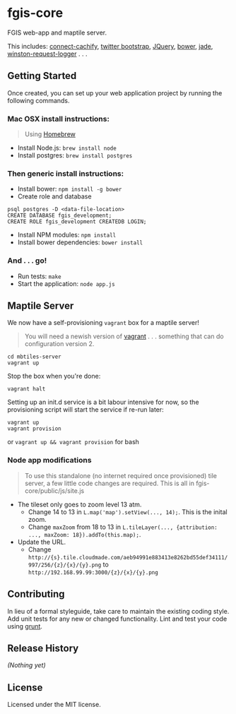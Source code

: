 # fgis-core

FGIS web-app and maptile server.

This includes: [connect-cachify](https://github.com/mozilla/connect-cachify), [twitter bootstrap](http://twitter.github.com/bootstrap/), [JQuery](http://jquery.com/), [bower](http://twitter.github.com/bower/), [jade](http://jade-lang.com/), [winston-request-logger](https://github.com/wolfeidau/winston-request-logger) . . .

## Getting Started

Once created, you can set up your web application project by running the following commands.

### Mac OSX install instructions:
> Using [Homebrew](http://brew.sh/)

- Install Node.js: ```brew install node```
- Install postgres: ```brew install postgres```

### Then generic install instructions:

- Install bower: ```npm install -g bower```
- Create role and database

```
psql postgres -D <data-file-location>
CREATE DATABASE fgis_development;
CREATE ROLE fgis_development CREATEDB LOGIN;
```

- Install NPM modules: ```npm install ```
- Install bower dependencies: ```bower install```

### And . . . go!
- Run tests: ```make```
- Start the application: ```node app.js```

## Maptile Server

We now have a self-provisioning ```vagrant``` box for a maptile server!
> You will need a newish version of [vagrant](http://www.vagrantup.com) . . . something that can do configuration version 2.

```
cd mbtiles-server
vagrant up
```

Stop the box when you're done:

```
vagrant halt
```

Setting up an init.d service is a bit labour intensive for now, so the provisioning script will start the service if re-run later:

```
vagrant up
vagrant provision
```

or ```vagrant up && vagrant provision``` for bash

### Node app modifications

> To use this standalone (no internet required once provisioned) tile server, a few little code changes are required. This is all in fgis-core/public/js/site.js

- The tileset only goes to zoom level 13 atm.
    - Change 14 to 13 in ```L.map('map').setView(..., 14);```. This is the inital zoom.
    - Change ```maxZoom``` from 18  to 13 in ```L.tileLayer(..., {attribution: ..., maxZoom: 18}).addTo(this.map);```.
- Update the URL.
    - Change ```http://{s}.tile.cloudmade.com/aeb94991e883413e8262bd55def34111/997/256/{z}/{x}/{y}.png``` to ```http://192.168.99.99:3000/{z}/{x}/{y}.png```

## Contributing
In lieu of a formal styleguide, take care to maintain the existing coding style. Add unit tests for any new or changed functionality. Lint and test your code using [grunt](https://github.com/gruntjs/grunt).

## Release History
_(Nothing yet)_

## License
Licensed under the MIT license.

